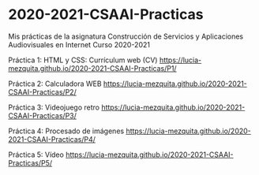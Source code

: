 # 2020-2021-CSAAI-Practicas
Mis prácticas de la asignatura Construcción de Servicios y Aplicaciones Audiovisuales en Internet Curso 2020-2021


Práctica 1:  HTML y CSS: Currículum web (CV)
https://lucia-mezquita.github.io/2020-2021-CSAAI-Practicas/P1/


Práctica 2: Calculadora WEB
https://lucia-mezquita.github.io/2020-2021-CSAAI-Practicas/P2/

Práctica 3: Videojuego retro
https://lucia-mezquita.github.io/2020-2021-CSAAI-Practicas/P3/

Práctica 4: Procesado de imágenes
https://lucia-mezquita.github.io/2020-2021-CSAAI-Practicas/P4/

Práctica 5: Vídeo
https://lucia-mezquita.github.io/2020-2021-CSAAI-Practicas/P5/